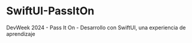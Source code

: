 # SwiftUI-PassItOn
DevWeek 2024 - Pass It On - Desarrollo con SwiftUI, una experiencia de aprendizaje
